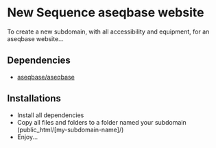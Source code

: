 # New Sequence aseqbase website
To create a new subdomain, with all accessibility and equipment, for an aseqbase website...
## Dependencies
- <a href="http://github.com//aseqbase/aseqbase">aseqbase/aseqbase</a>
## Installations
- Install all dependencies
- Copy all files and folders to a folder named your subdomain (public_html/[my-subdomain-name]/)
- Enjoy...
